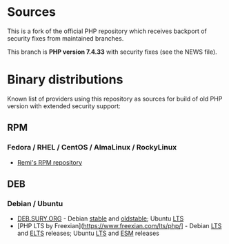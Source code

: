 # Sources

This is a fork of the official PHP repository which receives backport of security fixes from maintained branches.

This branch is **PHP version 7.4.33** with security fixes (see the NEWS file).

# Binary distributions

Known list of providers using this repository as sources for build of old PHP version with extended security support:

## RPM

### Fedora / RHEL / CentOS / AlmaLinux / RockyLinux

* [Remi's RPM repository](https://rpms.remirepo.net/)

## DEB

### Debian / Ubuntu

* [DEB.SURY.ORG](https://deb.sury.org) - Debian [stable](https://wiki.debian.org/DebianStable) and [oldstable](https://wiki.debian.org/DebianOldStable); Ubuntu [LTS](https://ubuntu.com/about/release-cycle)
* [PHP LTS by Freexian](https://www.freexian.com/lts/php/] - Debian [LTS](https://wiki.debian.org/LTS) and [ELTS](https://wiki.debian.org/LTS/Extended) releases; Ubuntu [LTS](https://ubuntu.com/about/release-cycle) and [ESM](https://ubuntu.com/security/esm) releases
